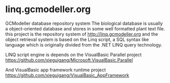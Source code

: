 # linq.gcmodeller.org
GCModeller database repository system
The biological database is usually a object-oriented database and stores in some well formatted plant text file.
this project is the repository system of 
http://linq.gcmodeller.org
and the object retrieval system is based on the Linq script, a SQL syntax like language which is originally divided from the .NET LINQ query technology.

LINQ script engine is depends on the VisualBasic Parallel project
https://github.com/xieguigang/Microsoft.VisualBasic.Parallel

And VisualBasic app framework runtime project
https://github.com/xieguigang/VisualBasic_AppFramework
